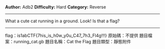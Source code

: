**Author:** Adb2
**Difficulty:** Hard
**Category:** Reverse
 
---

What a cute cat running in a ground.
Look! Is that a flag?

---
flag：is1abCTF{7his_is_h0w_y0u_C47_7h3_Fl4g!!!}
原始碼：不提供
題目檔案：running_cat.gb
題目名稱：Cat the Flag
題目類型：靜態附件